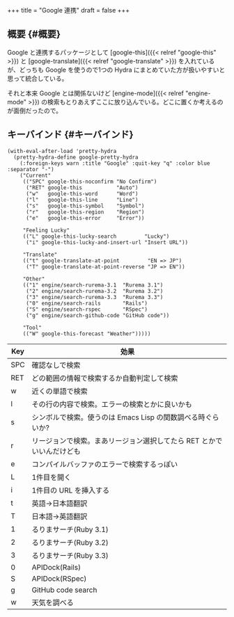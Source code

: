 +++
title = "Google 連携"
draft = false
+++

## 概要 {#概要}

Google と連携するパッケージとして [google-this]({{< relref "google-this" >}}) と [google-translate]({{< relref "google-translate" >}}) を入れているが、どっちも Google を使うので1つの Hydra にまとめていた方が扱いやすいと思って統合している。

それと本来 Google とは関係ないけど [engine-mode]({{< relref "engine-mode" >}}) の検索もとりあえずここに放り込んでいる。どこに置くか考えるのが面倒だったので。


## キーバインド {#キーバインド}

```emacs-lisp
(with-eval-after-load 'pretty-hydra
  (pretty-hydra-define google-pretty-hydra
    (:foreign-keys warn :title "Google" :quit-key "q" :color blue :separator "-")
    ("Current"
     (("SPC" google-this-noconfirm "No Confirm")
      ("RET" google-this           "Auto")
      ("w"   google-this-word      "Word")
      ("l"   google-this-line      "Line")
      ("s"   google-this-symbol    "Symbol")
      ("r"   google-this-region    "Region")
      ("e"   google-this-error     "Error"))

     "Feeling Lucky"
     (("L" google-this-lucky-search         "Lucky")
      ("i" google-this-lucky-and-insert-url "Insert URL"))

     "Translate"
     (("t" google-translate-at-point         "EN => JP")
      ("T" google-translate-at-point-reverse "JP => EN"))

     "Other"
     (("1" engine/search-rurema-3.1  "Rurema 3.1")
      ("2" engine/search-rurema-3.2  "Rurema 3.2")
      ("3" engine/search-rurema-3.3  "Rurema 3.3")
      ("0" engine/search-rails       "Rails")
      ("S" engine/search-rspec       "RSpec")
      ("g" engine/search-github-code "GitHub code"))

     "Tool"
     (("W" google-this-forecast "Weather")))))
```

| Key | 効果                                  |
|-----|-------------------------------------|
| SPC | 確認なしで検索                        |
| RET | どの範囲の情報で検索するか自動判定して検索 |
| w   | 近くの単語で検索                      |
| l   | その行の内容で検索。エラーの検索とかに良いかも |
| s   | シンボルで検索。使うのは Emacs Lisp の関数調べる時ぐらいか? |
| r   | リージョンで検索。まあリージョン選択してたら RET とかでいいんだけども |
| e   | コンパイルバッファのエラーで検索するっぽい |
| L   | 1件目を開く                           |
| i   | 1件目の URL を挿入する                |
| t   | 英語→日本語翻訳                      |
| T   | 日本語→英語翻訳                      |
| 1   | るりまサーチ(Ruby 3.1)                |
| 2   | るりまサーチ(Ruby 3.2)                |
| 3   | るりまサーチ(Ruby 3.3)                |
| 0   | APIDock(Rails)                        |
| S   | APIDock(RSpec)                        |
| g   | GitHub code search                    |
| w   | 天気を調べる                          |
